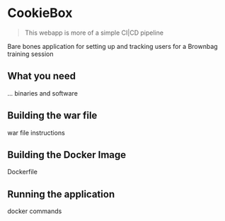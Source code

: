 # CookieBox
> This webapp is more of a simple CI|CD pipeline

Bare bones application for setting up and tracking users for a Brownbag training session
## What you need
... binaries and software

## Building the war file
war file instructions

## Building the Docker Image
Dockerfile

## Running the application
docker commands
